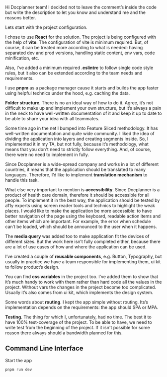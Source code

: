 Hi Docplanner team! I decided not to leave the comment’s inside the code but write the description to let you know and understand me and the reasons better.

Lets start with the project configuration.

I chose to use **React** for the solution. The project is being configured with the help of **vite**. The configuration of vite is minimum required. But, of course, it can be treated more according to what is needed: having separated dev and prod  versions, handling static content, env vars, code minification, etc.

Also, I’ve added a minimum required .**eslintrc** to follow single code style rules, but it also can be extended according to the team needs and requirements.

I use **pnpm** as a package manager cause it starts and builds the app faster using helpful technics under the hood, e.g. caching the data.

**Folder structure**. There is no an ideal way of how to do it. Agree, it’s not difficult to make up and implement your own structure, but it’s always a pain in the neck to have well-written documentation of it and keep it up to date to be able to share your idea with all teammates.

Some time ago in the net I bumped into Feature Sliced methodology. It has well-written documentation and quite wide community. I liked the idea of dividing the application into layers and creating segments inside. So, I implemented it in my TA, but not fully, because it’s methodology, what means that you don't need to strictly follow everything. And, of course, there were no need to implement in fully.

Since Docplanner is a wide-spread company and works in a lot of different countries, it means that the application should be translated to many languages. Therefore, I’d like to implement **translation mechanism** to handle this task.

What else very important to mention is **accessibility**. Since Docplanner is a product of health care domain, therefore it should be accessible for all people. To implement it in the best way, the application should be tested by a11y experts using screen reader tools and technics to highlight the weak places. I would like to make the application be more accessible: to have better navigation of the page using the keyboard, readable action items and other items which are important. For example, the error when schedule can’t be loaded, which should be announced to the user when it happens.

The **media query** was added too to make application fit the devices of different sizes. But the work here isn’t fully completed either, because there are a lot of use cases of how and where the application can be used.

I’ve created a couple of **reusable components**, e.g. Button, Typography, but usually in practice we have a team responsible for implementing them, ui kit to follow product’s design.

You can find **css variables** in the project too. I’ve added them to show that it’s much handy to work with them rather than hard code all the values in the project. Without vars the changes in the project become too complicated. Usually it’s also comes from ui kit, which implements the design system.

Some words about **routing**. I kept the app simple without routing. Its’s implementation depends on the requirements: the app should SPA or MPA.

**Testing**. The thing for which I, unfortunately, had no time. The best it to have 100% test-coverage of the project. To be able to have, we need to write test from the beginning of the project. If it isn't possible for some reason there always should a bandwidth planned for this.


## Command Line Interface

Start the app

```bash
pnpm run dev
```